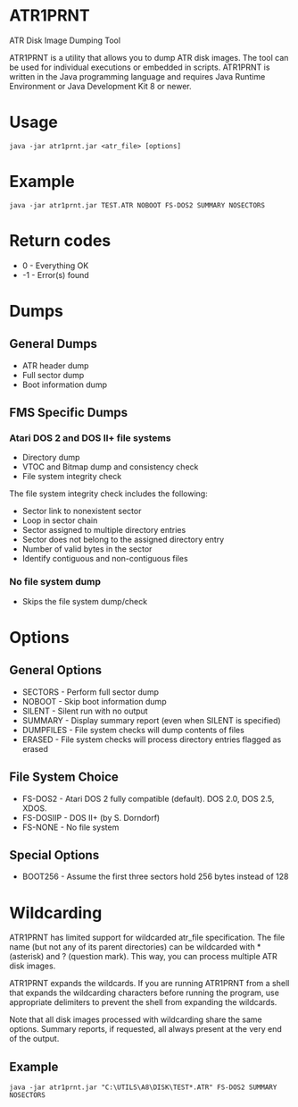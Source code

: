 # ATR1PRNT
ATR Disk Image Dumping Tool

ATR1PRNT is a utility that allows you to dump ATR disk images. The tool can
be used for individual executions or embedded in scripts. ATR1PRNT is written in the Java programming language and requires Java Runtime Environment or Java Development Kit 8 or newer.

# Usage
    java -jar atr1prnt.jar <atr_file> [options]

# Example
    java -jar atr1prnt.jar TEST.ATR NOBOOT FS-DOS2 SUMMARY NOSECTORS

# Return codes

*  0 - Everything OK
* -1 - Error(s) found

# Dumps

## General Dumps

* ATR header dump
* Full sector dump
* Boot information dump

## FMS Specific Dumps

### Atari DOS 2 and DOS II+ file systems

 * Directory dump
 * VTOC and Bitmap dump and consistency check
 * File system integrity check
 
The file system integrity check includes the following:

 * Sector link to nonexistent sector
 * Loop in sector chain
 * Sector assigned to multiple directory entries
 * Sector does not belong to the assigned directory entry
 * Number of valid bytes in the sector
 * Identify contiguous and non-contiguous files

### No file system dump

 * Skips the file system dump/check

# Options

## General Options

* SECTORS - Perform full sector dump
* NOBOOT - Skip boot information dump
* SILENT - Silent run with no output
* SUMMARY - Display summary report (even when SILENT is specified)
* DUMPFILES - File system checks will dump contents of files
* ERASED - File system checks will process directory entries flagged as erased

## File System Choice

* FS-DOS2 - Atari DOS 2 fully compatible (default). DOS 2.0, DOS 2.5, XDOS.
* FS-DOSIIP - DOS II+ (by S. Dorndorf)
* FS-NONE - No file system

## Special Options

* BOOT256 - Assume the first three sectors hold 256 bytes instead of 128

# Wildcarding

ATR1PRNT has limited support for wildcarded atr_file specification. The file
name (but not any of its parent directories) can be wildcarded with * (asterisk) and ? (question mark).
This way, you can process multiple ATR disk images.

ATR1PRNT expands the wildcards. If you are running ATR1PRNT from a shell that
expands the wildcarding characters before running the program,
use appropriate delimiters to prevent the shell from expanding the wildcards.

Note that all disk images processed with wildcarding share the same options.
Summary reports, if requested, all always present at the very end of the output.


## Example

    java -jar atr1prnt.jar "C:\UTILS\A8\DISK\TEST*.ATR" FS-DOS2 SUMMARY NOSECTORS
